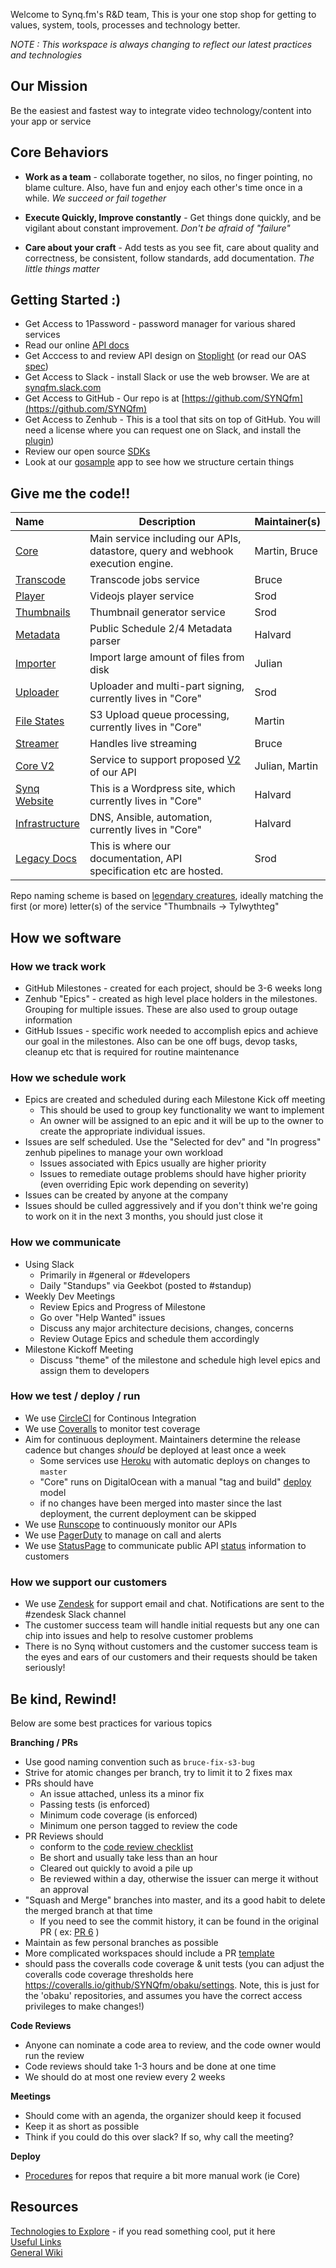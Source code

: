 Welcome to Synq.fm's R&D team, This is your one stop shop for getting to values, system, tools, processes and technology better.

*NOTE : This workspace is always changing to reflect our latest practices and technologies*

## Our Mission

Be the easiest and fastest way to integrate video technology/content into your app or service

## Core Behaviors

 * __Work as a team__ - collaborate together, no silos, no finger pointing, no blame culture.  Also, have fun and enjoy each other's time once in a while.  *We succeed or fail together*
 
 * __Execute Quickly, Improve constantly__ - Get things done quickly, and be vigilant about constant improvement.  *Don't be afraid of "failure"*

 * __Care about your craft__ - Add tests as you see fit, care about quality and correctness, be consistent, follow standards, add documentation.  *The little things matter*

## Getting Started :)

* Get Access to 1Password - password manager for various shared services
* Read our online [API docs](https://synq.api-docs.io/1.9.1/video-apis)
* Get Acccess to and review API design on [Stoplight](https://app.stoplight.io/) (or read our OAS [spec](https://github.com/SYNQfm/spec-documentation/tree/master/obaku-specification))
* Get Access to Slack - install Slack or use the web browser.  We are at [synqfm.slack.com](https://synqfm.slack.com)
* Get Access to GitHub - Our repo is at [https://github.com/SYNQfm](https://github.com/SYNQfm)
* Get Access to Zenhub - This is a tool that sits on top of GitHub.   You will need a license where you can request one on Slack, and install the [plugin](https://chrome.google.com/webstore/detail/zenhub-for-github/ogcgkffhplmphkaahpmffcafajaocjbd?hl=en-US))
* Review our open source [SDKs](https://github.com/SYNQfm?utf8=%E2%9C%93&q=SYNQ%20sdk&type=&language=)
* Look at our [gosample](https://github.com/SYNQfm/gosample.git) app to see how we structure certain things


## Give me the code!!

 Name                                                         | Description  |  Maintainer(s)
 :----------------------------------------------------------- | ------------ | --------------
 [Core](https://github.com/SYNQfm/obaku)                      | Main service including our APIs, datastore, query and webhook execution engine.                                                   |  Martin, Bruce
 [Transcode](https://github.com/SYNQfm/hydra)                 | Transcode jobs service | Bruce
 [Player](https://github.com/SYNQfm/ballivian)                | Videojs player service | Srod
 [Thumbnails](https://github.com/SYNQfm/tylwythteg)           | Thumbnail generator service | Srod
 [Metadata](https://github.com/SYNQfm/monopod)                | Public Schedule 2/4 Metadata parser | Halvard
 [Importer](https://github.com/SYNQfm/ifrit)                  | Import large amount of files from disk | Julian
 [Uploader](https://github.com/SYNQfm/obaku/uploader)         | Uploader and multi-part signing, currently lives in "Core" | Srod
 [File States](https://github.com/SYNQfm/obaku/file-states)      | S3 Upload queue processing, currently lives in "Core" | Martin
 [Streamer](https://github.com/SYNQfm/streamer)               | Handles live streaming | Bruce
 [Core V2](https://github.com/SYNQfm/aerico)                  | Service to support proposed [V2](https://github.com/SYNQfm/obaku/wiki/Design:-Video-object-design-(present-&-future)) of our API | Julian, Martin
 [Synq Website](https://github.com/SYNQfm/obaku/wordpress)    | This is a Wordpress site, which currently lives in "Core" | Halvard
 [Infrastructure](https://github.com/SYNQfm/obaku/infrastructure)    | DNS, Ansible, automation, currently lives in "Core" | Halvard
 [Legacy Docs](https://github.com/SYNQfm/synq-web-assets.git) | This is where our documentation, API specification etc are hosted. | Srod

Repo naming scheme is based on [legendary creatures](https://en.wikipedia.org/wiki/Lists_of_legendary_creatures), ideally matching the first (or more) letter(s) of the service "Thumbnails -> Tylwythteg"
 
## How we software

### How we track work

* GitHub Milestones - created for each project, should be 3-6 weeks long
* Zenhub "Epics" - created as high level place holders in the milestones.  Grouping for multiple issues.  These are also used to group outage information
* GitHub Issues - specific work needed to accomplish epics and achieve our goal in the milestones.  Also can be one off bugs, devop tasks, cleanup etc that is required for routine maintenance

### How we schedule work

* Epics are created and scheduled during each Milestone Kick off meeting
  * This should be used to group key functionality we want to implement
  * An owner will be assigned to an epic and it will be up to the owner to create the appropriate individual issues.
* Issues are self scheduled.  Use the "Selected for dev" and "In progress" zenhub pipelines to manage your own workload
  * Issues associated with Epics usually are higher priority
  * Issues to remediate outage problems should have higher priority (even overriding Epic work depending on severity)
* Issues can be created by anyone at the company
* Issues should be culled aggressively and if you don't think we're going to work on it in the next 3 months, you should just close it

### How we communicate

* Using Slack
  * Primarily in #general or #developers
  * Daily "Standups" via Geekbot (posted to #standup)
* Weekly Dev Meetings
  * Review Epics and Progress of Milestone
  * Go over "Help Wanted" issues
  * Discuss any major architecture decisions, changes, concerns
  * Review Outage Epics and schedule them accordingly
* Milestone Kickoff Meeting
  * Discuss "theme" of the milestone and schedule high level epics and assign them to developers

### How we test / deploy / run

* We use [CircleCI](https://circleci.com/dashboard) for Continous Integration
* We use [Coveralls](https://coveralls.io/) to monitor test coverage
* Aim for continuous deployment. Maintainers determine the release cadence but changes _should_ be deployed at least once a week
  * Some services use [Heroku](https://dashboard.heroku.com/teams/synqfm/apps) with automatic deploys on changes to `master`
  * "Core" runs on DigitalOcean with a manual "tag and build" [deploy](deploy.md) model
  * if no changes have been merged into master since the last deployment, the current deployment can be skipped
* We use [Runscope](https://www.runscope.com/radar/si8c3oxplpmd) to continuously monitor our APIs
* We use [PagerDuty](https://app.pagerduty.com/) to manage on call and alerts
* We use [StatusPage](https://manage.statuspage.io/pages/x9f990zglm69) to communicate public API [status](https://synq.statuspage.io/) information to customers

### How we support our customers

* We use [Zendesk](https://synqsupport.zendesk.com) for support email and chat.  Notifications are sent to the #zendesk Slack channel
* The customer success team will handle initial requests but any one can chip into issues and help to resolve customer problems
* There is no Synq without customers and the customer success team is the eyes and ears of our customers and their requests should be taken seriously!

## Be kind, Rewind!

Below are some best practices for various topics

__Branching / PRs__

* Use good naming convention such as `bruce-fix-s3-bug`
* Strive for atomic changes per branch, try to limit it to 2 fixes max
* PRs should have
  * An issue attached, unless its a minor fix
  * Passing tests (is enforced)
  * Minimum code coverage (is enforced)
  * Minimum one person tagged to review the code
* PR Reviews should
  * conform to the [code review checklist](https://github.com/SYNQfm/obaku/wiki/Guide:-code-review-(checklist))
  * Be short and usually take less than an hour
  * Cleared out quickly to avoid a pile up
  * Be reviewed within a day, otherwise the issuer can merge it without an approval
* "Squash and Merge" branches into master, and its a good habit to delete the merged branch at that time
  * If you need to see the commit history, it can be found in the original PR ( ex: [PR 6](https://github.com/SYNQfm/obaku/pull/6) )
* Maintain as few personal branches as possible
* More complicated workspaces should include a PR [template](https://github.com/SYNQfm/obaku/blob/master/.github/PULL_REQUEST_TEMPLATE.md)
* should pass the coveralls code coverage & unit tests (you can adjust the coveralls code coverage thresholds here https://coveralls.io/github/SYNQfm/obaku/settings. Note, this is just for the 'obaku' repositories, and assumes you have the correct access privileges to make changes!)

__Code Reviews__

* Anyone can nominate a code area to review, and the code owner would run the review
* Code reviews should take 1-3 hours and be done at one time
* We should do at most one review every 2 weeks

__Meetings__

* Should come with an agenda, the organizer should keep it focused
* Keep it as short as possible
* Think if you could do this over slack?  If so, why call the meeting?

__Deploy__

* [Procedures](deploy.md) for repos that require a bit more manual work (ie Core)

## Resources

[Technologies to Explore](https://github.com/SYNQfm/getting-started/wiki/Technologies-to-Explore) - if you read something cool, put it here   
[Useful Links](links.md)    
[General Wiki](https://github.com/SYNQfm/getting-started/wiki)    
